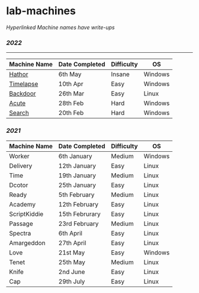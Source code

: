 # lab-machines

_Hyperlinked Machine names have write-ups_

### _2022_

***

| Machine Name                                           | Date Completed | Difficulty | OS      |
| ------------------------------------------------------ | -------------- | ---------- | ------- |
| [Hathor](windows-boxes/hathor-writeup-may-22.md)       | 6th May        | Insane     | Windows |
| [Timelapse](windows-boxes/timelapse-writeup-apr-22.md) | 10th Apr       | Easy       | Windows |
| [Backdoor](linux-boxes/backdoor-writeup-mar-22.md)     | 26th Mar       | Easy       | Linux   |
| [Acute](windows-boxes/acute-writeup-feb-22.md)         | 28th Feb       | Hard       | Windows |
| [Search](windows-boxes/search-writeup-feb-22.md)       | 20th Feb       | Hard       | Windows |

### _2021_

| Machine Name | Date Completed | Difficulty | OS      |
| ------------ | -------------- | ---------- | ------- |
| Worker       | 6th January    | Medium     | Windows |
| Delivery     | 12th January   | Easy       | Linux   |
| Time         | 19th January   | Medium     | Linux   |
| Dcotor       | 25th January   | Easy       | Linux   |
| Ready        | 5th February   | Medium     | Linux   |
| Academy      | 12th February  | Easy       | Linux   |
| ScriptKiddie | 15th Februrary | Easy       | Linux   |
| Passage      | 23rd February  | Medium     | Linux   |
| Spectra      | 6th April      | Easy       | Linux   |
| Amargeddon   | 27th April     | Easy       | Linux   |
| Love         | 21st May       | Easy       | Windows |
| Tenet        | 25th May       | Medium     | Linux   |
| Knife        | 2nd June       | Easy       | Linux   |
| Cap          | 29th July      | Easy       | Linux   |
